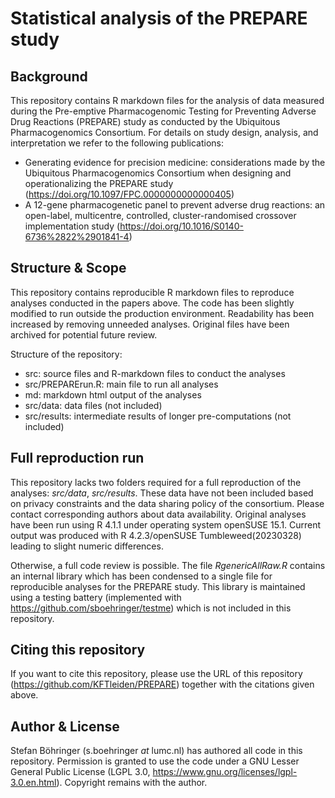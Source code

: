 # Statistical analysis of the PREPARE study

## Background

This repository contains R markdown files for the analysis of data measured during the Pre-emptive Pharmacogenomic Testing for Preventing Adverse Drug Reactions (PREPARE) study as conducted by the Ubiquitous Pharmacogenomics Consortium. For details on study design, analysis, and interpretation we refer to the following publications:

  * Generating evidence for precision medicine: considerations made by the Ubiquitous Pharmacogenomics Consortium when designing and operationalizing the PREPARE study (https://doi.org/10.1097/FPC.0000000000000405)
  * A 12-gene pharmacogenetic panel to prevent adverse drug reactions: an open-label, multicentre, controlled, cluster-randomised crossover implementation study (https://doi.org/10.1016/S0140-6736%2822%2901841-4)

## Structure & Scope

This repository contains reproducible R markdown files to reproduce analyses conducted in the papers above. The code has been slightly modified to run outside the production environment. Readability has been increased by removing unneeded analyses. Original files have been archived for potential future review.

Structure of the repository:

  * src: source files and R-markdown files to conduct the analyses
  * src/PREPARErun.R: main file to run all analyses
  * md: markdown html output of the analyses
  * src/data: data files (not included)
  * src/results: intermediate results of longer pre-computations (not included)

## Full reproduction run

This repository lacks two folders required for a full reproduction of the analyses: _src/data_, _src/results_. These data have not been included based on privacy constraints and the data sharing policy of the consortium. Please contact corresponding authors about data availability. Original analyses have been run using R 4.1.1 under operating system openSUSE 15.1. Current output was produced with R 4.2.3/openSUSE Tumbleweed(20230328) leading to slight numeric differences.

Otherwise, a full code review is possible. The file _RgenericAllRaw.R_ contains an internal library which has been condensed to a single file for reproducible analyses for the PREPARE study. This library is maintained using a testing battery (implemented with https://github.com/sboehringer/testme) which is not included in this repository.

## Citing this repository

If you want to cite this repository, please use the URL of this repository (https://github.com/KFTleiden/PREPARE) together with the citations given above.

## Author & License

Stefan Böhringer (s.boehringer _at_ lumc.nl) has authored all code in this repository. Permission is granted to use the code under a GNU Lesser General Public License (LGPL 3.0, https://www.gnu.org/licenses/lgpl-3.0.en.html). Copyright remains with the author.
